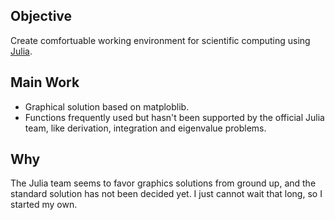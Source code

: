 ## Objective

Create comfortuable working environment for scientific computing using [Julia][].


## Main Work

* Graphical solution based on matploblib.
* Functions frequently used but hasn't been supported by the official Julia
team, like derivation, integration and eigenvalue problems.

## Why

The Julia team seems to favor graphics solutions from ground up, and the
standard solution has not been decided yet. I just cannot wait that
long, so I started my own.


[Julia]: http://julialang.org/ "The Julia Language"
